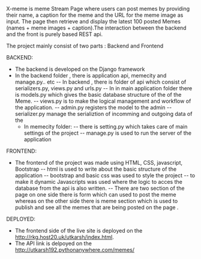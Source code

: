 X-meme is meme Stream Page where users can post memes by providing their name, a caption for the meme and the URL for the meme image as input. 
The page then retrieve and display the latest 100 posted Memes (names + meme images + caption).The interaction between the backend and the front is purely based 
REST api.


The project mainly consist of two parts : Backend and Frontend

BACKEND:
* The backend is developed on the Django framework
* In the backend folder , there is application api, memecity and manage.py.. etc
   -- In backend , there is folder of api which consist of serializers.py, views.py and urls.py
   -- In in main application folder there is models.py which gives the basic database structure of the of the Meme.
   -- views.py is to make the logical management and workflow of the application.
   -- admin.py registers the model to the admin
   -- serializer.py manage the serializtion of incomming and outgoing data of the
   * In memecity folder:
    -- there is setting.py which takes care of main settings of the project
    -- manage.py  is used to run the server of the application


FRONTEND:
* The frontend of the project was made using HTML, CSS, javascript, Bootstrap 
-- html is used to write about the basic structure of the application
-- bootstrap and basic css was used to style the project
-- to make it dynamic Javascripts was used where the logic to acces the database from the api is also written.
-- There are two section of the page on one side there is form which can used to post the meme whereas on the other side there is meme section
   which is used to publish and see all the memes that are being posted on the page .


DEPLOYED:
* The frontend side of the live site is deployed on the http://rkg.host20.uk/utkarsh/index.html.
* The API link is delpoyed on the http://utkarsh192.pythonanywhere.com/memes/ 
